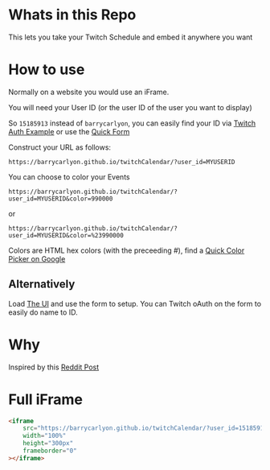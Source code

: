 # Whats in this Repo

This lets you take your Twitch Schedule and embed it anywhere you want

# How to use

Normally on a website you would use an iFrame.

You will need your User ID (or the user ID of the user you want to display)

So `15185913` instead of `barrycarlyon`, you can easily find your ID via [Twitch Auth Example](https://barrycarlyon.github.io/twitch_misc/authentication/implicit_auth/) or use the [Quick Form](https://barrycarlyon.github.io/twitchCalendar/)

Construct your URL as follows:

`https://barrycarlyon.github.io/twitchCalendar/?user_id=MYUSERID`

You can choose to color your Events

`https://barrycarlyon.github.io/twitchCalendar/?user_id=MYUSERID&color=990000`

or

`https://barrycarlyon.github.io/twitchCalendar/?user_id=MYUSERID&color=%23990000`

Colors are HTML hex colors (with the preceeding #), find a [Quick Color Picker on Google](https://www.google.com/search?q=color+picker)

## Alternatively

Load [The UI](https://barrycarlyon.github.io/twitchCalendar/) and use the form to setup. You can Twitch oAuth on the form to easily do name to ID.

# Why

Inspired by this [Reddit Post](https://www.reddit.com/r/Twitch/comments/1nto3uw/is_there_a_way_to_embed_your_stream_schedule_on/)

# Full iFrame

```html
<iframe
    src="https://barrycarlyon.github.io/twitchCalendar/?user_id=15185913&color=009900"
    width="100%"
    height="300px"
    frameborder="0"
></iframe>
```
